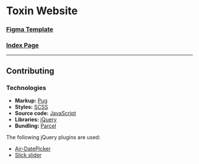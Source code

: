 # Toxin Website 

### [Figma Template](https://www.figma.com/file/MumYcKVk9RkKZEG6dR5E3A/MetaLamp-(former-FSD)-frontend-education-program.-The-2nd-task)

### [Index Page](https://shugga939.github.io/ToxinWeb.github.io/)

***


## Contributing

### Technologies
* **Markup:** [Pug](https://pugjs.org/api/getting-started.html)
* **Styles:** [SCSS](https://sass-lang.com/)
* **Source code:** [JavaScript](https://developer.mozilla.org/en-US/docs/Web/JavaScript)
* **Libraries:** [jQuery](https://jquery.com/)
* **Bundling:** [Parcel](https://parceljs.org/)

The following jQuery plugins are used:
* [Air-DatePicker](http://t1m0n.name/air-datepicker/docs/)
* [Slick slider](https://kenwheeler.github.io/slick/)
